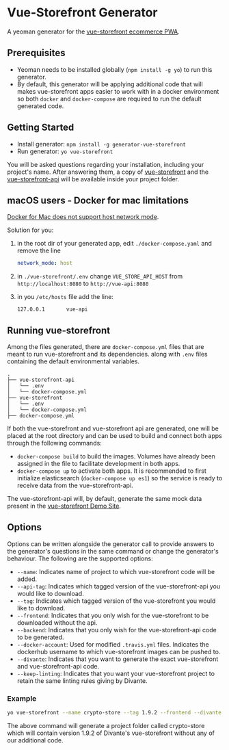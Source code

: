 # Vue-Storefront Generator

A yeoman generator for the [vue-storefront ecommerce PWA](https://github.com/DivanteLtd/vue-storefront).

## Prerequisites

- Yeoman needs to be installed globally (`npm install -g yo`) to run this generator.
- By default, this generator will be applying additional code that will makes vue-storefront apps easier to work with in a docker environment so both `docker` and `docker-compose` are required to run the default generated code.

## Getting Started

- Install generator: `npm install -g generator-vue-storefront`
- Run generator: `yo vue-storefront`

You will be asked questions regarding your installation, including your project's name. After answering them, a copy of   [vue-storefront](https://github.com/DivanteLtd/vue-storefront) and the [vue-storefront-api](https://github.com/DivanteLtd/vue-storefront-api) will be available inside your project folder.

## macOS users - Docker for mac limitations

[Docker for Mac does not support host network mode](https://github.com/docker/for-mac/issues/1031).

Solution for you:

1. in the root dir of your generated app, edit `./docker-compose.yaml` and remove the line

    ```yaml
    network_mode: host
    ```

2. in `./vue-storefront/.env` change `VUE_STORE_API_HOST` from `http://localhost:8080` to `http://vue-api:8080`

3. in you `/etc/hosts` file add the line:

    ```hosts
    127.0.0.1       vue-api
    ```

## Running vue-storefront

Among the files generated, there are `docker-compose.yml` files that are meant to run vue-storefront and its dependencies. along with `.env` files containing the default environmental variables.

```dirstructure
.
├── vue-storefront-api
│   └── .env
│   └── docker-compose.yml
├── vue-storefront
│   └── .env
│   └── docker-compose.yml
├── docker-compose.yml

```

If both the vue-storefront and vue-storefront api are generated, one will be placed at the root directory and can be used to build and connect both apps through the following commands:

- `docker-compose build` to build the images. Volumes have already been assigned in the file to facilitate development in both apps.
- `docker-compose up` to activate both apps. It is recommended to first initialize elasticsearch (`docker-compose up es1`) so the service is ready to receive data from the vue-storefront-api.

The vue-storefront-api will, by default, generate the same mock data present in the [vue-storefront Demo Site](https://demo.vuestorefront.io/).

## Options

Options can be written alongside the generator call to provide answers to the generator's questions in the same command or change the generator's behaviour. The following are the supported options:

- `--name`: Indicates name of project to which vue-storefront code will be added.
- `--api-tag`: Indicates which tagged version of the vue-storefront-api you would like to download.
- `--tag`: Indicates which tagged version of the vue-storefront you would like to download.
- `--frontend`: Indicates that you only wish for the vue-storefront to be downloaded without the api.
- `--backend`: Indicates that you only wish for the vue-storefront-api code to be generated.
- `--docker-account`: Used for modified `.travis.yml` files. Indicates the dockerhub username to which vue-storefront images can be pushed to.
- `--divante`: Indicates that you want to generate the exact vue-storefront and vue-storefront-api code.
- `--keep-linting`: Indicates that you want your vue-storefront project to retain the same linting rules giving by Divante.

### Example

```bash
yo vue-storefront --name crypto-store --tag 1.9.2 --frontend --divante
```

The above command will generate a project folder called crypto-store which will contain version 1.9.2 of Divante's vue-storefront without any of our additional code.
